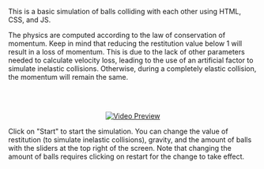 This is a basic simulation of balls colliding with each other using HTML, CSS, and JS.

The physics are computed according to the law of conservation of momentum. Keep in mind that reducing the restitution value below 1 
will result in a loss of momentum. This is due to the lack of other parameters needed to calculate velocity loss, leading to the use of 
an artificial factor to simulate inelastic collisions. Otherwise, during a completely elastic collision, the momentum will remain the same.

<br>
<br>
<p align="center">
  <a href="https://youtu.be/lw9to5DSBRA">
    <img src="https://img.youtube.com/vi/lw9to5DSBRA/0.jpg" alt="Video Preview" />
  </a>
</p>

Click on "Start" to start the simulation.
You can change the value of restitution (to simulate inelastic collisions), gravity, and the amount of balls with the sliders at the
top right of the screen. Note that changing the amount of balls requires clicking on restart for the change to take effect.
